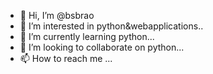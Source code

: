 - 👋 Hi, I’m @bsbrao
- 👀 I’m interested in python&webapplications..
- 🌱 I’m currently learning python...
- 💞️ I’m looking to collaborate on python...
- 📫 How to reach me ...

<!---
bsbrao/bsbrao is a ✨ special ✨ repository because its `README.md` (this file) appears on your GitHub profile.
You can click the Preview link to take a look at your changes.
--->
